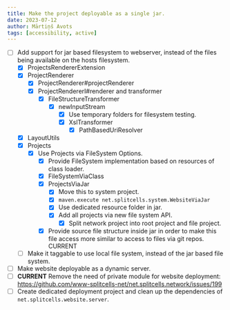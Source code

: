 ```yaml
---
title: Make the project deployable as a single jar.
date: 2023-07-12
author: Mārtiņš Avots
tags: [accessibility, active]
---
```

* [ ] Add support for jar based filesystem to webserver,
  instead of the files being available on the hosts filesystem.
    * [x] ProjectsRendererExtension
    * [x] ProjectRenderer
      * [x] ProjectRenderer#projectRenderer
      * [x] ProjectRendererI#renderer and transformer
        * [x] FileStructureTransformer
          * [x] newInputStream
            * [x] Use temporary folders for filesystem testing.
            * [x] XslTransformer
              * [x] PathBasedUriResolver
    * [x] LayoutUtils 
    * [x] Projects
      * [x] Use Projects via FileSystem Options.
        * [x] Provide FileSystem implementation based on resources of class loader.
        * [x] FileSystemViaClass
        * [x] ProjectsViaJar
          * [x] Move this to system project.
          * [x] `maven.execute net.splitcells.system.WebsiteViaJar`
          * [x] Use dedicated resource folder in jar.
          * [x] Add all projects via new file system API.
            * [x] Split network project into root project and file project.
        * [x] Provide source file structure inside jar in order to make this file access more similar to access
          to files via git repos. CURRENT
  * [ ] Make it taggable to use local file system, instead of the jar based file system.
* [ ] Make website deployable as a dynamic server.
* [ ] **CURRENT** Remove the need of private module for website deployment: https://github.com/www-splitcells-net/net.splitcells.network/issues/199
* [ ] Create dedicated deployment project and clean up the dependencies of `net.splitcells.website.server`.